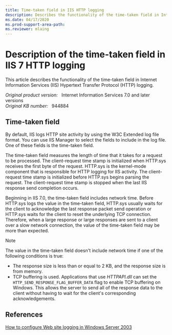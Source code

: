 ```yaml
---
title: Time-taken field in IIS HTTP logging
description: Describes the functionality of the time-taken field in Internet Information Services (IIS) 6.0 and IIS 7.0 HTTP logging. Also describes the values that are stored in the time-taken field.
ms.date: 04/17/2020
ms.prod-support-area-path:
ms.reviewer: mlaing
---
```

# Description of the time-taken field in IIS 7 HTTP logging

This article describes the functionality of the time-taken field in Internet Information Services (IIS) Hypertext Transfer Protocol (HTTP) logging.

_Original product version:_ &nbsp;  Internet Information Services 7.0 and later versions  
_Original KB number:_ &nbsp; 944884

## Time-taken field

By default, IIS logs HTTP site activity by using the W3C Extended log file format. You can use IIS Manager to select the fields to include in the log file. One of these fields is the time-taken field.

The time-taken field measures the length of time that it takes for a request to be processed. The client-request time stamp is initialized when HTTP.sys receives the first byte of the request. HTTP.sys is the kernel-mode component that is responsible for HTTP logging for IIS activity. The client-request time stamp is initialized before HTTP.sys begins parsing the request. The client-request time stamp is stopped when the last IIS response send completion occurs.

Beginning in IIS 7.0, the time-taken field includes network time. Before HTTP.sys logs the value in the time-taken field, HTTP.sys usually waits for the client to acknowledge the last response packet send operation or HTTP.sys waits for the client to reset the underlying TCP connection. Therefore, when a large response or large responses are sent to a client over a slow network connection, the value of the time-taken field may be more than expected.

> [!NOTE] 
> The value in the time-taken field doesn't include network time if one of the following conditions is true:
> - The response size is less than or equal to 2 KB, and the response size is from memory.
> - TCP buffering is used. Applications that use *HTTPAPI.dll* can set the `HTTP_SEND_RESPONSE_FLAG_BUFFER_DATA` flag to enable TCP buffering on Windows. This allows the server to send all of the response data to the client without having to wait for the client's corresponding acknowledgements.

## References

[How to configure Web site logging in Windows Server 2003](https://support.microsoft.com/help/324279)

